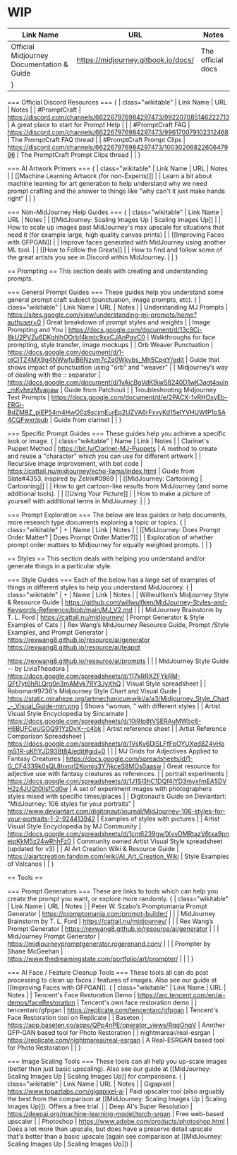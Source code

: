 # WIP
| Link Name                                                                                                                                                                                                                                           | URL                                                                                                                                            | Notes                                                                                                                                                                   |
|-----------------------------------------------------------------------------------------------------------------------------------------------------------------------------------------------------------------------------------------------------|------------------------------------------------------------------------------------------------------------------------------------------------|-------------------------------------------------------------------------------------------------------------------------------------------------------------------------|
| Official Midjourney Documentation & Guide                                                                                                                                                                                                           | https://midjourney.gitbook.io/docs/                                                                                                            | The official docs                                                                                                                                                       | Go read these first                                                                                                              |       |
| }

=== Official Discord Resources ===
{                                                                                                                                                                                                             | class="wikitable"                                                                                                                              | Link Name                                                                                                                                                               | URL                                                                                                                              | Notes |
| #PromptCraft                                                                                                                                                                                                                                        | https://discord.com/channels/662267976984297473/992207085146222713                                                                             | A great place to start for Prompt Help                                                                                                                                  |                                                                                                                                  |
| #PromptCraft FAQ                                                                                                                                                                                                                                    | https://discord.com/channels/662267976984297473/996170079102312468                                                                             | The PromptCraft FAQ thread                                                                                                                                              |
| #PromptCraft Prompt Clips                                                                                                                                                                                                                           | https://discord.com/channels/662267976984297473/1003020682260647996                                                                            | The PromptCraft Prompt Clips thread                                                                                                                                     |
| }

=== AI Artwork Primers ===
{                                                                                                                                                                                                                     | class="wikitable"                                                                                                                              | Link Name                                                                                                                                                               | URL                                                                                                                              | Notes |
| [[Machine Learning Artwork (for non-Experts)]]                                                                                                                                                                                                      |                                                                                                                                                | Learn a bit about machine learning for art generation to help understand why we need prompt crafting and the answer to things like "why can't it just make hands right" |
| }

=== Non-MidJourney Help Guides ===
{                                                                                                                                                                                                             | class="wikitable"                                                                                                                              | Link Name                                                                                                                                                               | URL                                                                                                                              | Notes |
| [[MidJourney: Scaling Images Up                                                                                                                                                                                                                     | Scaling Images Up]]                                                                                                                            |                                                                                                                                                                         | How to scale up images past MidJourney's max upscale for situations that need it (for example large, high quality canvas prints) |
| [[Improving Faces with GFPGAN]]                                                                                                                                                                                                                     |                                                                                                                                                | Improve faces generated with MidJourney using another ML tool.                                                                                                          |
| [[How to Follow the Greats]]                                                                                                                                                                                                                        |                                                                                                                                                | How to find and follow some of the great artists you see in Discord within MidJourney.                                                                                  |
| }

== Prompting ==
This section deals with creating and understanding prompts.

=== General Prompt Guides ===
These guides help you understand some general prompt craft subject (punctuation, image prompts, etc).
{                               | class="wikitable"                                                                                                                              | Link Name                                                                                                                                                               | URL                                                                                                                              | Notes |
| Understanding MJ Prompts                                                                                                                                                                                                                            | https://sites.google.com/view/understanding-mj-prompts/home?authuser=0                                                                         | Great breakdown of prompt styles and weights                                                                                                                            |
| Image Prompting and You                                                                                                                                                                                                                             | https://docs.google.com/document/d/13c8Ci-8kU2PVZu6DKghlhOOrbf4kmtc9xxCJAnPqvC0                                                                | Walkthroughs for face prompting, style transfer, image mockups                                                                                                          |
| Orb Weaver Punctuation                                                                                                                                                                                                                              | https://docs.google.com/document/d/1-otCITZ4MX9g4NWwfuiB6Nzym7cZe0Wkybs_Mh5CpqY/edit                                                           | Guide that shows impact of punctuation using "orb" and "weaver"                                                                                                         |
| Midjourney’s way of dealing with the :: separator                                                                                                                                                                                                   | https://docs.google.com/document/d/1vAicBgVdK9iwS8240D1wK3agt4suln_mKyhezMvapaw                                                                | Guide from Patchouli                                                                                                                                                    |
| Troubleshooting Midjourney Text Prompts                                                                                                                                                                                                             | https://docs.google.com/document/d/e/2PACX-1vRHOxyEb-ERGi-BdZM8Z_piEP54m4HwO0z8scjmEurEp2UZVA6rFxvyKd15elYVHUWfP1oSA4CQFwxr/pub                | Guide from clarinet                                                                                                                                                     |
| }

=== Specific Prompt Guides ===
These guides help you achieve a specific look or image.
{                                                                                                                                                         | class="wikitable"                                                                                                                              | Name                                                                                                                                                                    | Link                                                                                                                             | Notes |
| Clarinet's Puppet Method                                                                                                                                                                                                                            | https://bit.ly/Clarinet-MJ-Puppets                                                                                                             | A method to create and reuse a "character" which you can use for different artwork                                                                                      |
| Recursive image improvement, with bot code                                                                                                                                                                                                          | https://cattail.nu/midjourney/echo-llama/index.html                                                                                            | Guide from Slate#4353, inspired by Zelrik#0969                                                                                                                          |
| [[MidJourney: Cartooning                                                                                                                                                                                                                            | Cartooning]]                                                                                                                                   |                                                                                                                                                                         | How to get cartoon-like results from MidJourney (and some additional tools).                                                     |
| [[Using Your Picture]]                                                                                                                                                                                                                              |                                                                                                                                                | How to make a picture of yourself with additional terms in MidJourney.                                                                                                  |
| }

=== Prompt Exploration ===
The below are less guides or help documents, more research type documents exploring a topic or topics.
{                                                                                                              | class="wikitable"                                                                                                                              | +                                                                                                                                                                       | Name                                                                                                                             | Link  | Notes |
| [[MidJourney: Does Prompt Order Matter?                                                                                                                                                                                                             | Does Prompt Order Matter?]]                                                                                                                    |                                                                                                                                                                         | Exploration of whether prompt order matters to Midjourney for equally weighted prompts.                                          |
| }

== Styles ==
This section deals with helping you understand and/or generate things in a particular style.

=== Style Guides ===
Each of the below has a large set of examples of things in different styles to help you understand MidJourney.
{ | class="wikitable"                                                                                                                              | +                                                                                                                                                                       | Name                                                                                                                             | Link  | Notes |
| Willwulfken’s Midjourney Style & Resource Guide                                                                                                                                                                                                     | https://github.com/willwulfken/MidJourney-Styles-and-Keywords-Reference/blob/main/MJ_V2.md                                                     |                                                                                                                                                                         |
| MidJourney Brainstorm by T. L. Ford                                                                                                                                                                                                                 | https://cattail.nu/midjourney/                                                                                                                 | Prompt Generator & Style Examples of Cats                                                                                                                               |
| Rex Wang’s MidJourney Resource Guide, Prompt /Style Examples, and Prompt Generator                                                                                                                                                                  | https://rexwang8.github.io/resource/ai/generator
https://rexwang8.github.io/resource/ai/teapot

https://rexwang8.github.io/resource/ai/prompts |                                                                                                                                                                         |
| MidJourney Style Guide -- by LiviaTheodora                                                                                                                                                                                                          | https://docs.google.com/spreadsheets/d/117kRRXZFYkRM-QFt7yt6hRLQrg0n3mAMvk7RY3JyXhQ                                                            | Visual Style spreadsheet                                                                                                                                                |
| Robomar#9736's Midjourney Style Chart and Visual Guide                                                                                                                                                                                              | https://static.miraheze.org/artmechanicumwiki/a/a3/Midjourney_Style_Chart_-_Visual_Guide-min.png                                               | Shows "woman, <prompt>" with different styles                                                                                                                           |
| Artist Visual Style Encyclopedia by Sincarnate                                                                                                                                                                                                      | https://docs.google.com/spreadsheets/d/10i9Ip8tVSERAuMWbc6-H6BUFCoUGOQ91YzDvX--c4bk                                                            | Artist reference sheet                                                                                                                                                  |
| Artist Reference Comparison Spreadsheet                                                                                                                                                                                                             | https://docs.google.com/spreadsheets/d/1VsKv6DlSLFfFpOYUXed8Z4yHomS1R-uKfIYJD93Bt84/edit#gid=0                                                 |                                                                                                                                                                         |
| MJ Grids for Adjectives Applied to Fantasy Creatures                                                                                                                                                                                                | https://docs.google.com/spreadsheets/d/1-G_CF4339k0sQL8hvprl2Komjg3Y7jkceS8MOs0aasw                                                            | Great resource for adjective use with fantasy creatures as references.                                                                                                  |
| portrait experiments                                                                                                                                                                                                                                | https://docs.google.com/spreadsheets/d/1J1SI3hC1DQf4jYD3myxfmEA5DVH2z4JUQt0IlsfCd0w                                                            | A set of experiment images with photographers styles mixed with specific times/places                                                                                   |
| Digitonaut’s Guide on Deviantart: “MidJourney: 106 styles for your portraits”                                                                                                                                                                       | https://www.deviantart.com/digitonaut/journal/MidJourney-106-styles-for-your-portraits-1-2-924413942                                           | Examples of styles with pictures                                                                                                                                        |
| Artist Visual Style Encyclopedia by MJ Community                                                                                                                                                                                                    | https://docs.google.com/spreadsheets/d/1cm6239gw1XvvDMRtazV6txa9pnejpKkM5z24wRhhFz0                                                            | Community owned Artist Visual Style spreadsheet (updated for v3)                                                                                                        |
| AI Art Creation Wiki & Resource Guide                                                                                                                                                                                                               | https://aiartcreation.fandom.com/wiki/AI_Art_Creation_Wiki                                                                                     | Style Examples of Volcanos                                                                                                                                              |
| }

== Tools ==

=== Prompt Generators ===
These are links to tools which can help you create the prompt you want, or explore more randomly.
{                                                                                                       | class="wikitable"                                                                                                                              | Link Name                                                                                                                                                               | URL                                                                                                                              | Notes |
| Peter W. Szabo’s Promptomania Prompt Generator                                                                                                                                                                                                      | https://promptomania.com/prompt-builder/                                                                                                       |                                                                                                                                                                         |
| MidJourney Brainstorm by T. L. Ford                                                                                                                                                                                                                 | https://cattail.nu/midjourney/                                                                                                                 |                                                                                                                                                                         |
| Rex Wang’s Prompt Generator                                                                                                                                                                                                                         | https://rexwang8.github.io/resource/ai/generator                                                                                               |                                                                                                                                                                         |
| MidJourney Prompt Generator                                                                                                                                                                                                                         | https://midjourneypromptgenerator.rogerenand.com/                                                                                              |                                                                                                                                                                         |
| Prompter by Shane McGeehan                                                                                                                                                                                                                          | https://www.thedreamingstate.com/portfolio/art/prompter/                                                                                       |                                                                                                                                                                         |
| }

=== AI Face / Feature Cleanup Tools ===
These tools all can do post processing to clean up faces / features of images.  Also see our guide at [[Improving Faces with GFPGAN]].
{                                                                 | class="wikitable"                                                                                                                              | Link Name                                                                                                                                                               | URL                                                                                                                              | Notes |
| Tencent's Face Restoration Demo                                                                                                                                                                                                                     | https://arc.tencent.com/en/ai-demos/faceRestoration                                                                                            | Tencent's own face restoration demo                                                                                                                                     |
| tencentarc/gfpgan                                                                                                                                                                                                                                   | https://replicate.com/tencentarc/gfpgan                                                                                                        | Tencent's Face Restoration tool on Replicate                                                                                                                            |
| Baseten                                                                                                                                                                                                                                             | https://app.baseten.co/apps/QPp4nPE/operator_views/RqgOnqV                                                                                     | Another GFP-GAN based tool for Photo Restoration                                                                                                                        |
| nightmareai/real-esrgan                                                                                                                                                                                                                             | https://replicate.com/nightmareai/real-esrgan                                                                                                  | A Real-ESRGAN based tool for Photo Restoration                                                                                                                          |
| }

=== Image Scaling Tools ===
These tools can all help you up-scale images (better than just basic upscaling).  Also see our guide at [[MidJourney: Scaling Images Up                                                                              | Scaling Images Up]] for comparisons.
{                                                                                                         | class="wikitable"                                                                                                                                                       | Link Name                                                                                                                        | URL   | Notes |
| Gigapixel                                                                                                                                                                                                                                           | https://www.topazlabs.com/gigapixel-ai                                                                                                         | Paid upscaler tool (also arguably the best from the comparison at [[MidJourney: Scaling Images Up                                                                       | Scaling Images Up]]).
Offers a free trial.                                                                                       |
| Deep AI's Super Resolution                                                                                                                                                                                                                          | https://deepai.org/machine-learning-model/torch-srgan                                                                                          | Free web-based upscaler                                                                                                                                                 |
| Photoshop                                                                                                                                                                                                                                           | https://www.adobe.com/products/photoshop.html                                                                                                  | Does a lot more than upscale, but does have a preserve detail upscale that's better than a basic upscale (again see comparison at [[MidJourney: Scaling Images Up       | Scaling Images Up]])                                                                                                             |